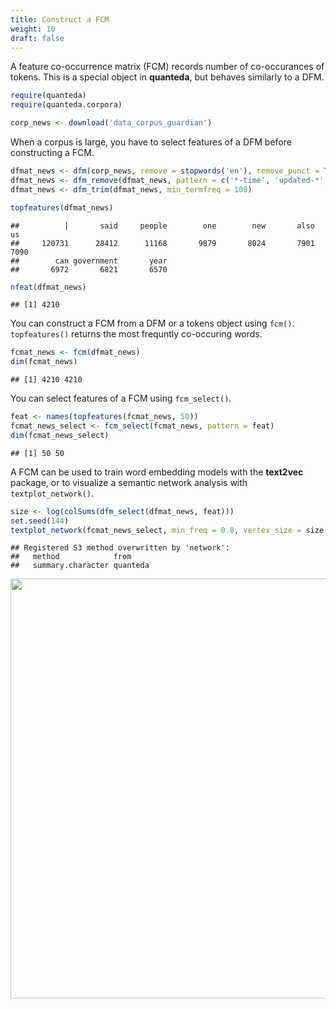 ```yaml
---
title: Construct a FCM
weight: 10
draft: false
---
```


A feature co-occurrence matrix (FCM) records number of co-occurances of tokens. This is a special object in **quanteda**, but behaves similarly to a DFM. 


```r
require(quanteda)
require(quanteda.corpora)
```


```r
corp_news <- download('data_corpus_guardian')
```



When a corpus is large, you have to select features of a DFM before constructing a FCM.


```r
dfmat_news <- dfm(corp_news, remove = stopwords('en'), remove_punct = TRUE)
dfmat_news <- dfm_remove(dfmat_news, pattern = c('*-time', 'updated-*', 'gmt', 'bst'))
dfmat_news <- dfm_trim(dfmat_news, min_termfreq = 100)

topfeatures(dfmat_news)
```

```
##          |       said     people        one        new       also         us 
##     120731      28412      11168       9879       8024       7901       7090 
##        can government       year 
##       6972       6821       6570
```

```r
nfeat(dfmat_news)
```

```
## [1] 4210
```

You can construct a FCM from a DFM or a tokens object using `fcm()`. `topfeatures()` returns the most frequntly co-occuring words.


```r
fcmat_news <- fcm(dfmat_news)
dim(fcmat_news)
```

```
## [1] 4210 4210
```

You can select features of a FCM using `fcm_select()`.


```r
feat <- names(topfeatures(fcmat_news, 50))
fcmat_news_select <- fcm_select(fcmat_news, pattern = feat)
dim(fcmat_news_select)
```

```
## [1] 50 50
```

A FCM can be used to train word embedding models with the **text2vec** package, or to visualize a semantic network analysis with ` textplot_network()`.


```r
size <- log(colSums(dfm_select(dfmat_news, feat)))
set.seed(144)
textplot_network(fcmat_news_select, min_freq = 0.8, vertex_size = size / max(size) * 3)
```

```
## Registered S3 method overwritten by 'network':
##   method            from    
##   summary.character quanteda
```

<img src="/basic-operations/fcm/fcm_files/figure-html/unnamed-chunk-7-1.png" width="672" />

